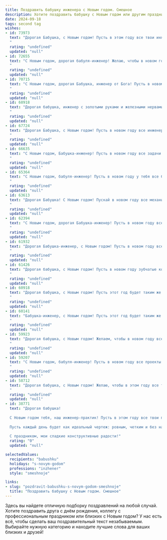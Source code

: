 ```yaml
---
title: Поздравить бабушку инженера с Новым годом. Смешное
description: Хотите поздравить бабушку с Новым годом или другим праздником? Наш ИИ создаст незабываемое поздравление, а вы обязательно выделитесь среди других.  
date: 2024-09-18
tags: second tag
wishes:
- id: 73973
  text: "Дорогая Бабушка, с Новым годом! Пусть в этом году все твои инженерные гении проявят себя, а сложные задачи решаются с легкостью!  Желаем, чтоб твоя изобретательность не иссякала, а дом был полон радости, как твоих гениальных задумок!
  "
  rating: "undefined"
  updated: "null"
- id: 72655
  text: "С Новым годом, дорогая бабуля-инженер! Желаю, чтобы в новом году все твои проекты были удачными, как твой фирменный рецепт пельменей, а дед Мороз принес тебе не только подарки, но и новые чертежи для твоих гениальных изобретений!
  "
  rating: "undefined"
  updated: "null"
- id: 70715
  text: "С Новым годом, дорогая Бабушка, инженер от Бога! Пусть в новом году все механизмы в твоей жизни работают как часы, а все \"затыки\" решаются с помощью волшебной палочки - а точнее, с помощью твоего инженерного гения! 😉
  "
  rating: "undefined"
  updated: "null"
- id: 68918
  text: "Дорогая бабушка, инженер с золотыми руками и железными нервами! Пусть этот Новый год будет не только ярким, но и стабильно-бесперебойным как твоё любимое устройство!  🍷 🎇  ✨
  "
  rating: "undefined"
  updated: "null"
- id: 67724
  text: "Дорогая Бабушка, с Новым годом! Пусть в новом году все инженерные решения будут гениальными, а чертежи – безупречными! И пусть в новом году ты сможешь наконец-то найти свой волшебный пенопластовый шарик, который ты все время теряешь! 😉
  "
  rating: "undefined"
  updated: "null"
- id: 66635
  text: "С Новым годом, Бабушка-инженер! Пусть в новом году все задачи решаются легко, как сложные уравнения, а все проблемы растворяются в пространстве, как виртуальный мир компьютера! 🥂😁
  "
  rating: "undefined"
  updated: "null"
- id: 65364
  text: "С Новым годом, бабуля-инженер! Пусть в новом году у тебя все будет в точности по проекту: счастье - в плюсе, проблемы - в минусе, а здоровье - на уровне максимального КПД! 🎉
  "
  rating: "undefined"
  updated: "null"
- id: 63613
  text: "Дорогая Бабушка! С Новым годом! Пускай в новом году все механизмы в твоей жизни работают как часы, а идеи из твоей головы бьют ключом, как из инженерного чертежа!
  "
  rating: "undefined"
  updated: "null"
- id: 62394
  text: "С Новым годом, дорогая Бабушка-инженер! Пусть в новом году все схемы сойдутся, чертежи сложатся, а изобретения будут работать как часы – и без единой поломки, даже если ты сама забудешь, как они устроены! 😄
  "
  rating: "undefined"
  updated: "null"
- id: 61932
  text: "Дорогая Бабушка-инженер, с Новым годом! Пусть в новом году все шестеренки в твоей жизни крутятся как по маслу, а все задачи решаются с легкостью, как разгадка сложного уравнения! 😄
  "
  rating: "undefined"
  updated: "null"
- id: 61426
  text: "Дорогая бабушка, с Новым годом! Пусть в новом году зубчатые колёса твоей жизни вращаются гладко, без перебоев и заклиниваний, а электричество счастья будет бить ключом!
  "
  rating: "undefined"
  updated: "null"
- id: 60918
  text: "Дорогая бабушка, с Новым годом! Пусть этот год будет таким же стабильным и надежным, как твои инженерные расчеты!  Желаю тебе  ярких эмоций, неиссякаемой энергии и бесконечного запаса \"волшебных палочек\" для решения любых проблем! 😄
  "
  rating: "undefined"
  updated: "null"
- id: 60141
  text: "Бабушка-инженер, с Новым годом! Пусть этот год будет таким же стабильным и прочным, как ваши расчеты, а счастья будет столько же, сколько нулей в вашем последнем проекте!
  "
  rating: "undefined"
  updated: "null"
- id: 59923
  text: "Дорогая бабушка, с Новым годом! Желаем, чтобы в новом году все схемы работали как часы, а изобретения приносили только радость, а не головную боль! Пусть гирлянды на елке будут ярче, чем лампочки на твоем чертежном столе, а шампанское искрится как сварка! 🎉
  "
  rating: "undefined"
  updated: "null"
- id: 59207
  text: "С Новым годом, бабуля-инженер! Пусть в новом году все проекты будут успешными, чертежи - идеальными, а шурупы - всегда под рукой!
  "
  rating: "undefined"
  updated: "null"
- id: 58712
  text: "Дорогая бабушка, с Новым годом! Желаю, чтобы в этом году все твои инженерные задумки воплощались в жизнь, а не заканчивались взрывами в гараже! 😅  Пусть год будет полон счастья, здоровья и, конечно, праздничных тортов! 🍰🎉
  "
  rating: "undefined"
  updated: "null"
- id: 38771
  text: "Дорогая бабушка!
  
  С Новым годом тебя, наш инженер-практик! Пусть в этом году все твои проекты получают одобрение, а дедушка не забывает включать утюг на нужную мощность! Желаю тебе запастись творческими схемами для угощений и развивать свою мастерскую по производству вкусняшек!
  
  Пусть каждый день будет как идеальный чертеж: ровным, четким и без накладок! Здоровья тебе, радости и пусть тормоза на твоей жизни всегда работают гладко!
  
  С праздником, мои сладкие конструктивные радости!"
  rating: "0"
  updated: "null"

selectedValues:
  recipients: "babushku"
  holidays: "s-novym-godom"
  professions: "inzhener"
  style: "smeshnoje"

links:
- slug: "pozdravit-babushku-s-novym-godom-smeshnoje"
  title: "Поздравить бабушку с Новым годом. Смешное"
---
```


Здесь вы найдете отличную подборку поздравлений на любой случай. 
Хотите поздравить друга с днём рождения, коллегу с профессиональным праздником или близких с Новым годом? У нас есть всё, чтобы сделать ваш поздравительный текст незабываемым. Выбирайте нужную категорию и находите лучшие слова для ваших близких и друзей!
